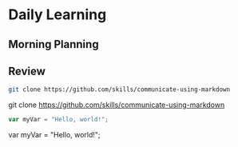 # Daily Learning

## Morning Planning
## Review
```bash
git clone https://github.com/skills/communicate-using-markdown
```
git clone https://github.com/skills/communicate-using-markdown

```js
var myVar = "Hello, world!";
```
var myVar = "Hello, world!";
